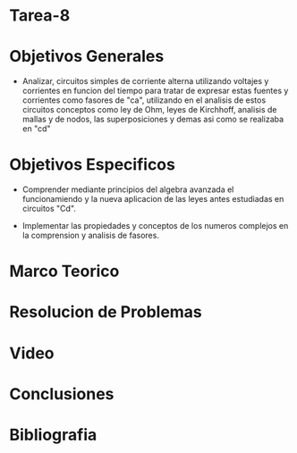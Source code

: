# Tarea-8


# Objetivos Generales

- Analizar, circuitos simples de corriente alterna utilizando voltajes y corrientes en funcion del tiempo para tratar de expresar estas fuentes y corrientes como fasores de "ca", utilizando en el analisis de estos circuitos conceptos como ley de Ohm, leyes de Kirchhoff, analisis de mallas y de nodos, las superposiciones y demas asi como se realizaba en "cd" 


# Objetivos Especificos

- Comprender mediante principios del algebra avanzada el funcionamiendo y la nueva aplicacion de las leyes antes estudiadas en circuitos "Cd".

- Implementar las propiedades y conceptos de los numeros complejos en la comprension y analisis de fasores.


# Marco Teorico



# Resolucion de Problemas




# Video


# Conclusiones





# Bibliografia












